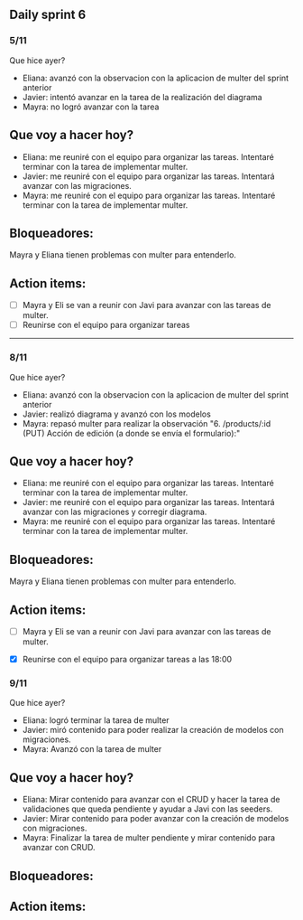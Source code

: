 ## Daily sprint 6
### 5/11
Que hice ayer?
- Eliana: avanzó con la observacion con la aplicacion de multer del sprint anterior 
- Javier: intentó avanzar en la tarea de la realización del diagrama
- Mayra: no logró avanzar con la tarea

## Que voy a hacer hoy?
- Eliana: me reuniré con el equipo para organizar las tareas. Intentaré terminar con la tarea de implementar multer.
- Javier: me reuniré con el equipo para organizar las tareas. Intentará avanzar con las migraciones.
- Mayra: me reuniré con el equipo para organizar las tareas. Intentaré terminar con la tarea de implementar multer.

## Bloqueadores:
Mayra y Eliana tienen problemas con multer para entenderlo.


## Action items:
- [ ] Mayra y Eli se van a reunir con Javi para avanzar con las tareas de multer.
- [ ] Reunirse con el equipo para organizar tareas

---

### 8/11
Que hice ayer?
- Eliana: avanzó con la observacion con la aplicacion de multer del sprint anterior
- Javier: realizó diagrama y avanzó con los modelos
- Mayra: repasó multer para realizar la observación "6. /products/:id (PUT) Acción de edición (a donde se envía el formulario):"

## Que voy a hacer hoy?
- Eliana: me reuniré con el equipo para organizar las tareas. Intentaré terminar con la tarea de implementar multer.
- Javier: me reuniré con el equipo para organizar las tareas. Intentará avanzar con las migraciones y corregir diagrama.
- Mayra: me reuniré con el equipo para organizar las tareas. Intentaré terminar con la tarea de implementar multer.

## Bloqueadores:
Mayra y Eliana tienen problemas con multer para entenderlo.


## Action items:
- [ ] Mayra y Eli se van a reunir con Javi para avanzar con las tareas de multer.
- [x] Reunirse con el equipo para organizar tareas a las 18:00


### 9/11
Que hice ayer?
- Eliana: logró terminar la tarea de multer
- Javier: miró contenido para poder realizar la creación de modelos con migraciones.
- Mayra: Avanzó con la tarea de multer

## Que voy a hacer hoy?
- Eliana: Mirar contenido para avanzar con el CRUD y hacer la tarea de validaciones que queda pendiente y ayudar a Javi con las seeders.
- Javier: Mirar contenido para poder avanzar con la creación de modelos con migraciones.
- Mayra: Finalizar la tarea de multer pendiente y mirar contenido para avanzar con CRUD.

## Bloqueadores:



## Action items:


